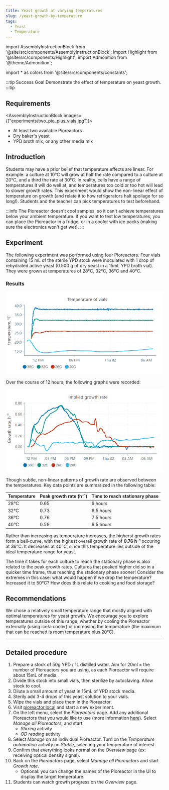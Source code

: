 ```yaml
---
title: Yeast growth at varying temperatures
slug: /yeast-growth-by-temperature
tags: 
  - Yeast
  - Temperature
---
```


import AssemblyInstructionBlock from '@site/src/components/AssemblyInstructionBlock';
import Highlight from '@site/src/components/Highlight';
import Admonition from '@theme/Admonition';

import * as colors from '@site/src/components/constants';

:::tip Success Goal
Demonstrate the effect of temperature on yeast growth. 
:::tip

## Requirements

<AssemblyInstructionBlock images={["experiments/two_pio_plus_vials.jpg"]}>

*   At least two available Pioreactors
*   Dry baker's yeast
*   YPD broth mix, or any other media mix

</AssemblyInstructionBlock>

## Introduction

Students may have a prior belief that temperature effects are linear. For example: a culture at 10℃ will grow at half the rate compared to a culture at 20℃, and a third the rate at 30℃. In reality, cells have a range of temperatures it will do well at, and temperatures too cold or too hot will lead to slower growth rates. This experiment would show the non-linear effect of temperature on growth (and relate it to how refrigerators halt spoilage for so long!). Students and the teacher can pick temperatures to test beforehand.

:::info
The Pioreactor doesn't cool samples, so it can't achieve temperatures below your ambient temperature. If you want to test low temperatures, you can place the Pioreactor in a fridge, or in a cooler with ice packs (making sure the electronics won't get wet).
:::

## Experiment

The following experiment was performed using four Pioreactors. Four vials containing 15 mL of the sterile YPD stock were inoculated with 1 drop of rehydrated active yeast (0.500 g of dry yeast in a 15mL YPD broth vial). They were grown at temperatures of 28°C, 32°C, 36°C and 40°C. 

### Results

![](/img/experiments/temperature_temp.png)

Over the course of 12 hours, the following graphs were recorded: 

![](/img/experiments/temperature_growth_rate.png)

Though subtle, non-linear patterns of growth rate are observed between the temperatures. Key data points are summarized in the following table: 

|Temperature|Peak growth rate (h⁻¹)|Time to reach stationary phase|
|------------------|----------------|--------------------|
|28°C|0.65|9 hours|
|32°C|0.73|8.5 hours|
|36°C|0.76|7.5 hours|
|40°C|0.59|9.5 hours|

Rather than increasing as temperature increases, the higherst growth rates form a bell-curve, with the highest overall growth rate of **0.76 h⁻¹** occuring at 36°C. It decreases at 40°C, since this temperature lies outside of the ideal temperature range for yeast. 

The time it takes for each culture to reach the stationary phase is also related to the peak growth rates. Cultures that peaked higher did so in a quicker time frame, thus reaching the stationary phase sooner! Consider the extremes in this case: what would happen if we drop the temperature? Increased it to 50°C? How does this relate to cooking and food storage? 

## Recommendations 

We chose a relatively small temperature range that mostly aligned with optimal temperatures for yeast growth. We encourage you to explore temperatures outside of this range, whether by cooling the Pioreactor externally (using ice/a cooler) or increasing the temperature (the maximum that can be reached is room temperature plus 20°C).

-----

## Detailed procedure

1. Prepare a stock of 50g YPD / 1L distilled water. Aim for 20ml × the number of Pioreactors you are using, as each Pioreactor will require about 15mL of media.
2. Divide this stock into small vials, then sterilize by autoclaving. Allow stock to cool.
6. Dilute a small amount of yeast in 15mL of YPD stock media. 
7. Sterily add 3-4 drops of this yeast solution to your vials. 
8. Wipe the vials and place them in the Pioreactor.
6. Visit [pioreactor.local](http://pioreactor.local) and start a new experiment.
7. On the left menu, select the _Pioreactors_ page. Add any additional Pioreactors that you would like to use (more information [here](/user-guide/create-cluster)). Select _Manage all Pioreactors_, and start:
	*	_Stirring_ activity
	*	_OD reading_ activity
8. Select _Manage_ on an individual Pioreactor. Turn on the _Temperature automation_ activity on _Stable_, selecting your temperature of interest. 
8. Confirm that everything looks normal on the _Overview_ page (ex: receiving optical density signal).
9. Back on the _Pioreactors_ page, select _Manage all Pioreactors_ and start _Growth rate_. 
	* Optional: you can change the names of the Pioreactor in the UI to display the target temperature.
11. Students can watch growth progress on the _Overview_ page. 
